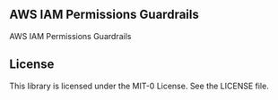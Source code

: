 ## AWS IAM Permissions Guardrails

AWS IAM Permissions Guardrails

## License

This library is licensed under the MIT-0 License. See the LICENSE file.

